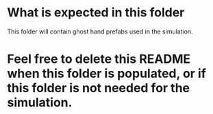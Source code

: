 # What is expected in this folder
This folder will contain ghost hand prefabs used in the simulation.

# Feel free to delete this README when this folder is populated, or if this folder is not needed for the simulation.